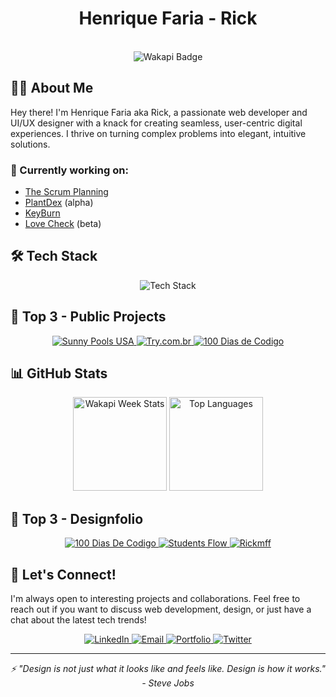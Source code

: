 <div align="center">
  
<h1>Henrique Faria - Rick</h1> 
  
</div>

<br/>

<div align="center">
  <img src="https://wakapi.dev/api/badge/rickmff/interval:today?label=today" alt="Wakapi Badge" />
</div>

## 👨‍💻 About Me

Hey there! I'm Henrique Faria aka Rick, a passionate web developer and UI/UX designer with a knack for creating seamless, user-centric digital experiences. I thrive on turning complex problems into elegant, intuitive solutions.

### 🔭 Currently working on: 
  - [The Scrum Planning](https://thescrumplanning.site/)
  - [PlantDex](https://plantDex.pro) (alpha)
  - [KeyBurn](https://keyburn.site)
  - [Love Check](https://lovecheck.us/) (beta)

## 🛠️ Tech Stack

<div align="center">
  <img src="https://skillicons.dev/icons?i=react,vue,ts,js,nodejs,nextjs,nuxtjs,astro,html,css,tailwind,figma," alt="Tech Stack" />
</div>

## 🌟 Top 3 - Public Projects

<div align="center">
  <a href="https://sunnypoolsusa.com/" target="_blank">
    <img src="https://img.shields.io/badge/Sunny_Pools_USA-00A0E3?style=for-the-badge&logo=vue.js&logoColor=white" alt="Sunny Pools USA" />
  </a>
  <a href="https://try.com.br/" target="_blank">
    <img src="https://img.shields.io/badge/Try.com.br-FF6B6B?style=for-the-badge&logo=next.js&logoColor=white" alt="Try.com.br" />
  </a>
  <a href="https://www.100diasdecodigo.dev/" target="_blank">
    <img src="https://img.shields.io/badge/100_Dias_de_Codigo-4CAF50?style=for-the-badge&logo=astro&logoColor=white" alt="100 Dias de Codigo" />
  </a>
</div>

## 📊 GitHub Stats

<div align="center">
    <img height="150px" src="https://github-readme-stats.vercel.app/api/wakatime?username=rickmff&api_domain=wakapi.dev&bg_color=20222A&border_color=20222A&title_color=41B883&icon_color=2F855A&text_color=ffffff&custom_title=Wakapi%20Week%20Stats&layout=compact" alt="Wakapi Week Stats" />
  <img height="150px" src="https://github-readme-stats.vercel.app/api/top-langs/?username=rickmff&layout=compact&theme=react&hide_border=true" alt="Top Languages" />
</div>

## 🎨 Top 3 - Designfolio

<div align="center">
  <a href="https://www.figma.com/design/eKlYykZ0b69vstg74vzxP4/100DiasDeCodigo?node-id=1-2&t=VLIluX1rXEYoYWwM-0" target="_blank">
    <img src="https://img.shields.io/badge/Figma-100_Dias_De_Codigo-F24E1E?style=for-the-badge&logo=figma&logoColor=white" alt="100 Dias De Codigo" />
  </a>
  <a href="https://www.figma.com/design/TjvvV00g47MGDGpym4hq33/Students-Flow?node-id=1-4&t=VLIluX1rXEYoYWwM-0" target="_blank">
    <img src="https://img.shields.io/badge/Figma-Students_Flow-F24E1E?style=for-the-badge&logo=figma&logoColor=white" alt="Students Flow" />
  </a>
  <a href="https://www.figma.com/design/lli0hrbfiMXMFETglN8dre/Rickmff-Portfolio?node-id=4-1952&t=ypZBvF3BoIOJhf3g-0" target="_blank">
    <img src="https://img.shields.io/badge/Figma-Rickmff-F24E1E?style=for-the-badge&logo=figma&logoColor=white" alt="Rickmff" />
  </a>
</div>

## 🤝 Let's Connect!

I'm always open to interesting projects and collaborations. Feel free to reach out if you want to discuss web development, design, or just have a chat about the latest tech trends!
<div align="center">
  <a href="https://www.linkedin.com/in/rickmff" target="_blank">
    <img src="https://img.shields.io/badge/LinkedIn-0077B5?style=for-the-badge&logo=linkedin&logoColor=white" alt="LinkedIn" />
  </a>
  
  <a href="mailto:m.rickmff@gmail.com" target="_blank">
    <img src="https://img.shields.io/badge/Gmail-D14836?style=for-the-badge&logo=gmail&logoColor=white" alt="Email" />
  </a>
  
  <a href="https://rickmff.com" target="_blank">
    <img src="https://img.shields.io/badge/Portfolio-00C7B7?style=for-the-badge&logo=netlify&logoColor=white" alt="Portfolio" />
  </a>
  
  <a href="https://twitter.com/rickmff" target="_blank">
    <img src="https://img.shields.io/badge/Twitter-1DA1F2?style=for-the-badge&logo=twitter&logoColor=white" alt="Twitter" />
  </a>
</div>

---

<div align="center">
  <i>⚡ "Design is not just what it looks like and feels like. Design is how it works." - Steve Jobs</i>
</div>
